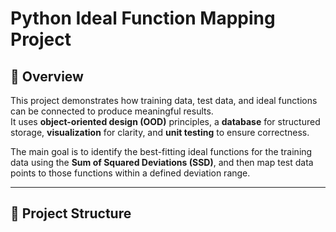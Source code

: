 ﻿# Python Ideal Function Mapping Project

## 📌 Overview
This project demonstrates how training data, test data, and ideal functions can be connected to produce meaningful results.  
It uses **object-oriented design (OOD)** principles, a **database** for structured storage, **visualization** for clarity, and **unit testing** to ensure correctness.  

The main goal is to identify the best-fitting ideal functions for the training data using the **Sum of Squared Deviations (SSD)**, and then map test data points to those functions within a defined deviation range.

---

## 📂 Project Structure





